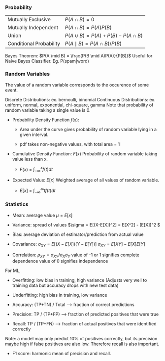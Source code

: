 ### Probability
|   |   |
|---|---|
| Mutually Exclusive      | $P(A \cap B) = 0$  |
| Mutually Independent    | $P(A \cap B) = P(A)P(B)$ |
| Union                   | $P(A\cup B) = P(A)+P(B)−P(A \cap B)$ |
| Conditional Probability | $P(A \mid B) = P(A \cap B) / P(B)$ |


Bayes Theorem:
$P(A \mid B) = \frac{P(B \mid A)P(A)}{P(B)}$
Useful for Naive Bayes Classifier. Eg. P(spam|word)

### Random Variables

The value of a random variable corresponds to the occurence of some event. 


Discrete Distributions: ex. bernoulli, binomial
Continuous Distributions: ex. uniform, normal, exponential, chi-square, gamma
Note that probability of random variable taking a single value is 0.

- Probability Density Function $f(x)$:
  - Area under the curve gives probability of random variable lying in a given interval.

  - pdf takes non-negative values, with total area = 1
  

- Cumulative Density Function: $F(x)$
  Probability of random variable taking value less than x.
  - $F(x)$  = $\int_{-\infty}^{x} f(t) dt$

- Expected Value: $E[x]$
  Weighted average of all values of random variable.
  - $E[x]$  = $\int_{-\infty}^{\infty} t f(t) dt$

### Statistics
- Mean: average value
$\mu = E[x]$ 
- Variance: spread of values
$\sigma = E[(X-E[X])^2] = E[X^2] - (E[X])^2 $
- Bias: average deviation of estimator/prediction from actual value

- Covariance: 
$\sigma_{XY} = E[(X-E[X])(Y-E[Y])]$
$\sigma_{XY} = E[XY]-E[X]E[Y]$

- Correlation: 
$\rho_{XY} = \sigma_{XY}/\sigma_X\sigma_Y$
value of -1 or 1 signifies complete dependence
value of 0 signifies independence

For ML,
- Overfitting: low bias in training, high variance
(Adjusts very well to training data but accuracy drops with new test data)
- Underfitting: high bias in training, low variance

- Accuracy:  (TP+TN) / Total 
--> fraction of correct predictions
- Precision: TP / (TP+FP) 
--> fraction of predicted positives that were true
- Recall: TP / (TP+FN)
--> fraction of actual positives that were identified correctly

Note: a model may only predict 10% of positives correctly, but its precision maybe high if false positives are also low. Therefore recall is also important.

- F1 score: harmonic mean of precision and recall.

